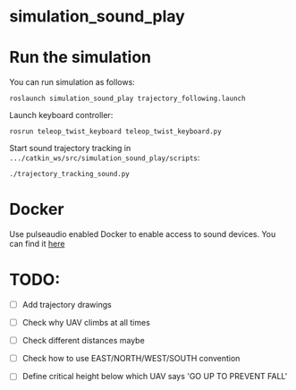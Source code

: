 # simulation_sound_play


# Run the simulation

You can run simulation as follows: 

```
roslaunch simulation_sound_play trajectory_following.launch
```

Launch keyboard controller: 

```
rosrun teleop_twist_keyboard teleop_twist_keyboard.py 
```

Start sound trajectory tracking in `.../catkin_ws/src/simulation_sound_play/scripts`: 
```
./trajectory_tracking_sound.py 
```
 
# Docker

Use pulseaudio enabled Docker to enable access to sound devices. 
You can find it [here](https://github.com/larics/docker_files/tree/master/ros-melodic/mmuav_audio_ros) 


# TODO: 
 - [ ] Add trajectory drawings 
 - [ ] Check why UAV climbs at all times
 - [ ] Check different distances maybe 
 - [ ] Check how to use EAST/NORTH/WEST/SOUTH convention 
 - [ ] Define critical height below which UAV says 'GO UP TO PREVENT FALL' 
 
